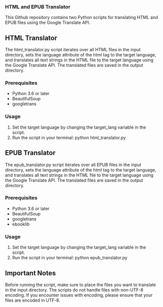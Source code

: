### HTML and EPUB Translator
This Github repository contains two Python scripts for translating HTML and EPUB files using the Google Translate API.

## HTML Translator
The html_translator.py script iterates over all HTML files in the input directory, sets the language attribute of the html tag to the target language, and translates all text strings in the HTML file to the target language using the Google Translate API. The translated files are saved in the output directory.

### Prerequisites
- Python 3.6 or later
- BeautifulSoup
- googletrans

### Usage
1. Set the target language by changing the target_lang variable in the script.
2. Run the script in your terminal: python html_translator.py

## EPUB Translator
The epub_translator.py script iterates over all EPUB files in the input directory, sets the language attribute of the html tag to the target language, and translates all text strings in the HTML file to the target language using the Google Translate API. The translated files are saved in the output directory.

### Prerequisites
- Python 3.6 or later
- BeautifulSoup
- googletrans
- ebooklib

### Usage
1. Set the target language by changing the target_lang variable in the script.
2. Run the script in your terminal: python epub_translator.py

## Important Notes
Before running the script, make sure to place the files you want to translate in the input directory.
The scripts do not handle files with non-UTF-8 encoding. If you encounter issues with encoding, please ensure that your files are encoded in UTF-8.
